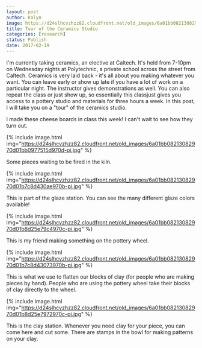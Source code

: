 ```yaml
---
layout: post
author: Kalyn
image: https://d24slhcvzhzz82.cloudfront.net/old_images/6a01bb08213082970d01b7c8d430ea970b-pi.jpg
title: Tour of the Ceramics Studio
categories: [research]
status: Publish
date: 2017-02-19
---
```



I'm currently taking ceramics, an elective at Caltech. It's held from 7-10pm on Wednesday nights at Polytechnic, a private school across the street from Caltech. Ceramics is very laid back - it's all about you making whatever you want. You can leave early or show up late if you have a lot of work on a particular night. The instructor gives demonstrations as well. You can also repeat the class or just show up, so essentially this classjust gives you access to a pottery studio and materials for three hours a week. In this post, I will take you on a "tour" of the ceramics studio.

<div class="photo-caption caption-xid-6a01bb08213082970d01b7c8d430ea970b" id="caption-xid-6a01bb08213082970d01b7c8d430ea970b">I made these cheese boards in class this week! I can't wait to see how they turn out.


{% include image.html img="https://d24slhcvzhzz82.cloudfront.net/old_images/6a01bb08213082970d01bb0977515d970d-pi.jpg" %}<div class="photo-caption caption-xid-6a01bb08213082970d01bb0977515d970d" id="caption-xid-6a01bb08213082970d01bb0977515d970d">Some pieces waiting to be fired in the kiln.


{% include image.html img="https://d24slhcvzhzz82.cloudfront.net/old_images/6a01bb08213082970d01b7c8d430ae970b-pi.jpg" %}<div class="photo-caption caption-xid-6a01bb08213082970d01b7c8d430ae970b" id="caption-xid-6a01bb08213082970d01b7c8d430ae970b">This is part of the glaze station. You can see the many different glaze colors available!


{% include image.html img="https://d24slhcvzhzz82.cloudfront.net/old_images/6a01bb08213082970d01b8d25e79c4970c-pi.jpg" %}<div class="photo-caption caption-xid-6a01bb08213082970d01b8d25e79c4970c" id="caption-xid-6a01bb08213082970d01b8d25e79c4970c">This is my friend making something on the pottery wheel.


{% include image.html img="https://d24slhcvzhzz82.cloudfront.net/old_images/6a01bb08213082970d01b7c8d43073970b-pi.jpg" %}<div class="photo-caption caption-xid-6a01bb08213082970d01b7c8d43073970b" id="caption-xid-6a01bb08213082970d01b7c8d43073970b">This is what we use to flatten our blocks of clay (for people who are making pieces by hand). People who are using the pottery wheel take their blocks of clay directly to the wheel.


{% include image.html img="https://d24slhcvzhzz82.cloudfront.net/old_images/6a01bb08213082970d01b8d25e7972970c-pi.jpg" %}<div class="photo-caption caption-xid-6a01bb08213082970d01b8d25e7972970c" id="caption-xid-6a01bb08213082970d01b8d25e7972970c">This is the clay station. Whenever you need clay for your piece, you can come here and cut some. There are stamps in the bowl for making patterns on your clay.

